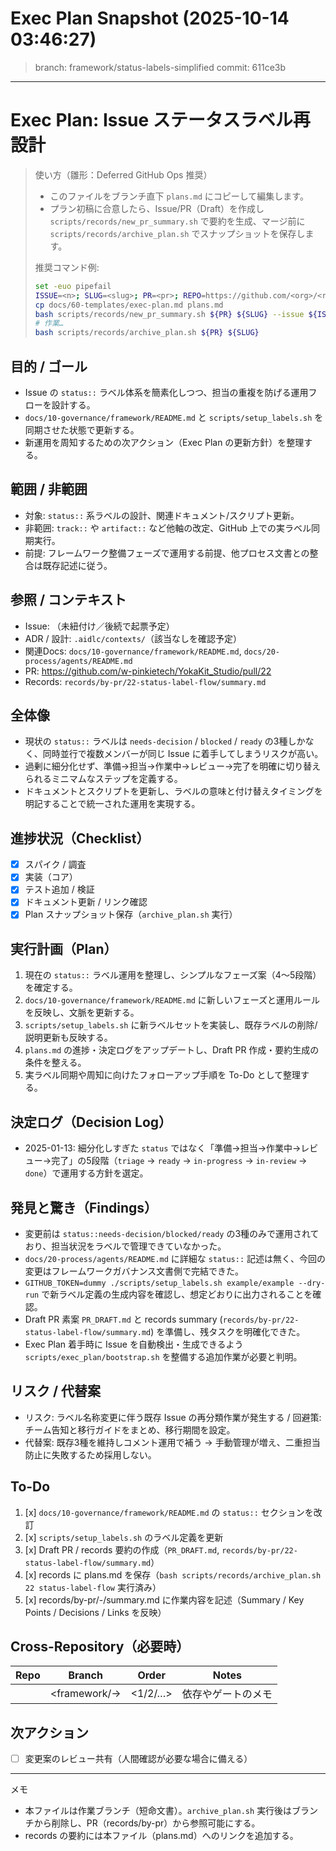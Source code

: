 # Exec Plan Snapshot (2025-10-14 03:46:27)

> branch: framework/status-labels-simplified  commit: 611ce3b

---
# Exec Plan: Issue ステータスラベル再設計

> 使い方（雛形：Deferred GitHub Ops 推奨）
> - このファイルをブランチ直下 `plans.md` にコピーして編集します。
> - プラン初稿に合意したら、Issue/PR（Draft）を作成し `scripts/records/new_pr_summary.sh` で要約を生成、マージ前に `scripts/records/archive_plan.sh` でスナップショットを保存します。
>
> 推奨コマンド例:
> ```bash
> set -euo pipefail
> ISSUE=<n>; SLUG=<slug>; PR=<pr>; REPO=https://github.com/<org>/<repo>; AUTHOR=@you
> cp docs/60-templates/exec-plan.md plans.md
> bash scripts/records/new_pr_summary.sh ${PR} ${SLUG} --issue ${ISSUE} --repo-url ${REPO} --author ${AUTHOR}
> # 作業…
> bash scripts/records/archive_plan.sh ${PR} ${SLUG}
> ```

## 目的 / ゴール
- Issue の `status::` ラベル体系を簡素化しつつ、担当の重複を防げる運用フローを設計する。
- `docs/10-governance/framework/README.md` と `scripts/setup_labels.sh` を同期させた状態で更新する。
- 新運用を周知するための次アクション（Exec Plan の更新方針）を整理する。

## 範囲 / 非範囲
- 対象: `status::` 系ラベルの設計、関連ドキュメント/スクリプト更新。
- 非範囲: `track::` や `artifact::` など他軸の改定、GitHub 上での実ラベル同期実行。
- 前提: フレームワーク整備フェーズで運用する前提、他プロセス文書との整合は既存記述に従う。

## 参照 / コンテキスト
- Issue: （未紐付け／後続で起票予定）
- ADR / 設計: `.aidlc/contexts/`（該当なしを確認予定）
- 関連Docs: `docs/10-governance/framework/README.md`, `docs/20-process/agents/README.md`
 - PR: https://github.com/w-pinkietech/YokaKit_Studio/pull/22
 - Records: `records/by-pr/22-status-label-flow/summary.md`

## 全体像
- 現状の `status::` ラベルは `needs-decision` / `blocked` / `ready` の3種しかなく、同時並行で複数メンバーが同じ Issue に着手してしまうリスクが高い。
- 過剰に細分化せず、準備→担当→作業中→レビュー→完了を明確に切り替えられるミニマムなステップを定義する。
- ドキュメントとスクリプトを更新し、ラベルの意味と付け替えタイミングを明記することで統一された運用を実現する。

## 進捗状況（Checklist）
- [x] スパイク / 調査
- [x] 実装（コア）
- [x] テスト追加 / 検証
- [x] ドキュメント更新 / リンク確認
- [x] Plan スナップショット保存（`archive_plan.sh` 実行）

## 実行計画（Plan）
1. 現在の `status::` ラベル運用を整理し、シンプルなフェーズ案（4〜5段階）を確定する。
2. `docs/10-governance/framework/README.md` に新しいフェーズと運用ルールを反映し、文脈を更新する。
3. `scripts/setup_labels.sh` に新ラベルセットを実装し、既存ラベルの削除/説明更新も反映する。
4. `plans.md` の進捗・決定ログをアップデートし、Draft PR 作成・要約生成の条件を整える。
5. 実ラベル同期や周知に向けたフォローアップ手順を To-Do として整理する。

## 決定ログ（Decision Log）
- 2025-01-13: 細分化しすぎた `status` ではなく「準備→担当→作業中→レビュー→完了」の5段階（`triage` → `ready` → `in-progress` → `in-review` → `done`）で運用する方針を選定。

## 発見と驚き（Findings）
- 変更前は `status::needs-decision/blocked/ready` の3種のみで運用されており、担当状況をラベルで管理できていなかった。
- `docs/20-process/agents/README.md` に詳細な `status::` 記述は無く、今回の変更はフレームワークガバナンス文書側で完結できた。
- `GITHUB_TOKEN=dummy ./scripts/setup_labels.sh example/example --dry-run` で新ラベル定義の生成内容を確認し、想定どおりに出力されることを確認。
- Draft PR 素案 `PR_DRAFT.md` と records summary (`records/by-pr/22-status-label-flow/summary.md`) を準備し、残タスクを明確化できた。
- Exec Plan 着手時に Issue を自動検出・生成できるよう `scripts/exec_plan/bootstrap.sh` を整備する追加作業が必要と判明。

## リスク / 代替案
- リスク: ラベル名称変更に伴う既存 Issue の再分類作業が発生する / 回避策: チーム告知と移行ガイドをまとめ、移行期間を設定。
- 代替案: 既存3種を維持しコメント運用で補う → 手動管理が増え、二重担当防止に失敗するため採用しない。

## To-Do
1. [x] `docs/10-governance/framework/README.md` の `status::` セクションを改訂
2. [x] `scripts/setup_labels.sh` のラベル定義を更新
3. [x] Draft PR / records 要約の作成（`PR_DRAFT.md`, `records/by-pr/22-status-label-flow/summary.md`）
4. [x] records に plans.md を保存（`bash scripts/records/archive_plan.sh 22 status-label-flow` 実行済み）
5. [x] records/by-pr/<pr>-<slug>/summary.md に作業内容を記述（Summary / Key Points / Decisions / Links を反映）

## Cross-Repository（必要時）
| Repo | Branch | Order | Notes |
|------|--------|-------|-------|
| <name> | <framework/<issue>-<slug>> | <1/2/…> | 依存やゲートのメモ |

## 次アクション
- [ ] 変更案のレビュー共有（人間確認が必要な場合に備える）

---
メモ
- 本ファイルは作業ブランチ（短命文書）。`archive_plan.sh` 実行後はブランチから削除し、PR（records/by-pr）から参照可能にする。
- records の要約には本ファイル（plans.md）へのリンクを追加する。
